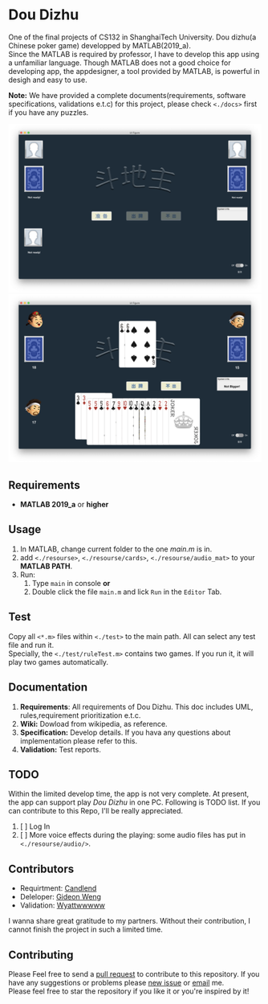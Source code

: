 # Dou Dizhu

One of the final projects of CS132 in ShanghaiTech University. Dou dizhu(a Chinese poker game) developped by MATLAB(2019_a).   
Since the MATLAB is required by professor, I have to develop this app using a unfamiliar language. Though MATLAB does not a good choice for developing app, the appdesigner, a tool provided by MATLAB, is powerful in desigh and easy to use.  

**Note:** We have provided a complete documents(requirements, software specifications, validations e.t.c) for this project, please check `<./docs>` first if you have any puzzles. 

![demoScreenshot_1](./demoScreenshot/defaultUI.png)
![demoScreenshot_1](./demoScreenshot/play_peasant.png)

## Requirements
+ **MATLAB 2019_a** or **higher**

## Usage
1. In MATLAB, change current folder to the one _main.m_ is in.
2. add `<./resourse>`, `<./resourse/cards>`, `<./resourse/audio_mat>` to your **MATLAB PATH**.
3. Run:
   1. Type `main` in console **or** 
   2. Double click the file `main.m` and lick `Run` in the `Editor` Tab.
   
## Test
 Copy all `<*.m>` files within `<./test>` to the main path. All can select any test file and run it.  
 Specially, the `<./test/ruleTest.m>` contains two games. If you run it, it will play two games automatically.

## Documentation
1. **Requirements**: All requirements of Dou Dizhu. This doc includes UML, rules,requirement prioritization e.t.c. 
2. **Wiki:** Dowload from wikipedia, as reference.
3. **Specification:** Develop details. If you hava any questions about implementation please refer to this. 
4. **Validation:** Test reports.
   
## TODO
Within the limited develop time, the app is not very complete. At present, the app can support play _Dou Dizhu_ in one PC. Following is TODO list. If you can contribute to this Repo, I'll be really appreciated. 
1. [ ] Log In
2. [ ] More voice effects during the playing: some audio files has put in `<./resourse/audio/>`.

## Contributors
+ Requirtment: [Candlend](https://github.com/Candlend)
+ Deleloper: [Gideon Weng](https://github.com/GideonWeng)
+ Validation: [Wyattwwwww](https://github.com/Wyattwwwww)  

I wanna share great gratitude to my partners. Without their contribution, I cannot finish the project in such a limited time. 

## Contributing 
Please Feel free to send a [pull request](https://github.com/GideonWeng/Doudizhu/pulls) to contribute to this repository. If you have any suggestions or problems please [new issue](https://github.com/GideonWeng/Doudizhu/issues) or [email](cnzxwgy@gmail.com) me.  
Please feel free to star the repository if you like it or you're inspired by it!